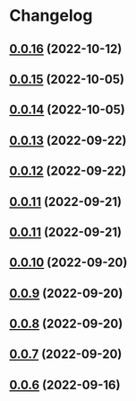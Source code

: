 # Changelog

## [0.0.16](https://github.com/inflearn/shaka-player/compare/v0.0.16) (2022-10-12)

## [0.0.15](https://github.com/inflearn/shaka-player/compare/v0.0.15) (2022-10-05)

## [0.0.14](https://github.com/inflearn/shaka-player/compare/v0.0.14) (2022-10-05)

## [0.0.13](https://github.com/inflearn/shaka-player/compare/v0.0.13) (2022-09-22)

## [0.0.12](https://github.com/inflearn/shaka-player/compare/v0.0.12) (2022-09-22)

## [0.0.11](https://github.com/inflearn/shaka-player/compare/v0.0.11) (2022-09-21)

## [0.0.11](https://github.com/inflearn/shaka-player/compare/v0.0.11) (2022-09-21)

## [0.0.10](https://github.com/inflearn/shaka-player/compare/v0.0.10) (2022-09-20)

## [0.0.9](https://github.com/inflearn/shaka-player/compare/v0.0.9) (2022-09-20)

## [0.0.8](https://github.com/inflearn/shaka-player/compare/v0.0.8) (2022-09-20)

## [0.0.7](https://github.com/inflearn/shaka-player/compare/v0.0.7) (2022-09-20)

## [0.0.6](https://github.com/inflearn/shaka-player/compare/v0.0.6) (2022-09-16)
